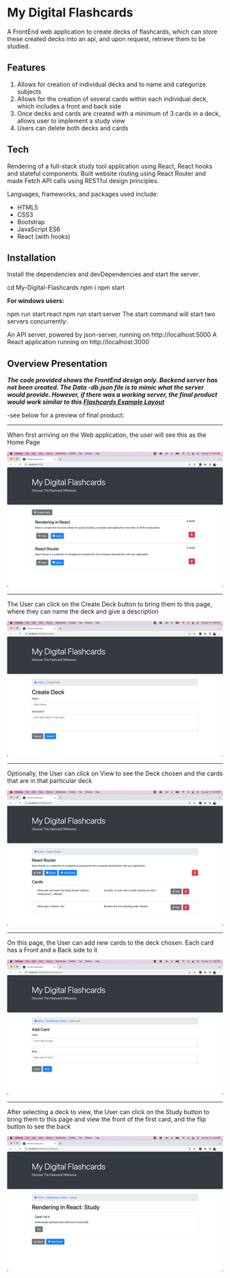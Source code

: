 # My Digital Flashcards


A FrontEnd web application to create decks of flashcards, which can store these created decks into an api, and upon request, retrieve them to be studied.

## Features
1. Allows for creation of individual decks and to name and categorize subjects
2. Allows for the creation of several cards within each individual deck, which includes a front and back side
3. Once decks and cards are created with a minimum of 3 cards in a deck, allows user to implement a study view 
4. Users can delete both decks and cards

## Tech
Rendering of a full-stack study tool application using React, React hooks and stateful components. Built website routing using React Router and made Fetch API calls using RESTful design principles.

Languages, frameworks, and packages used include:

* HTML5
* CSS3
* Bootstrap
* JavaScript ES6
* React (with hooks)


## Installation
Install the dependencies and devDependencies and start the server.

cd My-Digital-Flashcards
npm i
npm start 

**For windows users:**

npm run start:react
npm run start:server
The start command will start two servers concurrently:

An API server, powered by json-server, running on http://localhost:5000 A React application running on http://localhost:3000


## Overview Presentation

_**The code provided shows the FrontEnd design only.  Backend server has not been created.  The Data -db.json file is to mimic what the server would provide.  However, if there was a working server, the final product would work similar to this [Flashcards Example Layout](http://project-flashcards-example.herokuapp.com/)**_

-see below for a preview of final product:

***

When first arriving on the Web application, the user will see this as the Home Page

![Home Screen](Screenshots/Home.png)

---

The User can click on the Create Deck button to bring them to this page, where they can name the deck and give a description

![Create Screen](Screenshots/Create.png)

---

Optionally, the User can click on View to see the Deck chosen and the cards that are in that particular deck

![Card Screen](Screenshots/Cards.png)

---

On this page, the User can add new cards to the deck chosen.  Each card has a Front and a Back side to it

![Add Cards Screen](Screenshots/AddCards.png)

---

After selecting a deck to view, the User can click on the Study button to bring them to this page and view the front of the first card, and the flip button to see the back 

![Study Screen](Screenshots/Study.png)
